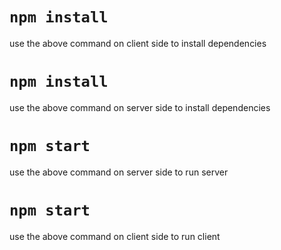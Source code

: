 # `npm install`
use the above command on client side to install dependencies

# `npm install `
use the above command on server side to install dependencies

# `npm start`
use the above command on server side to run server

# `npm start`
use the above command on client side to run client